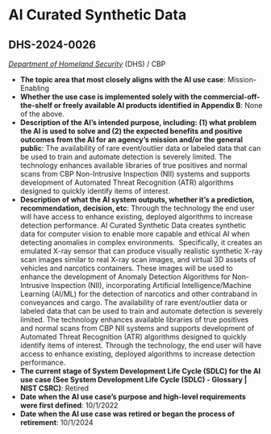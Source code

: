 # AI Curated Synthetic Data
## DHS-2024-0026
_[Department of Homeland Security](<../3_agency/Department of Homeland Security.md>)_ (DHS) / CBP


+ **The topic area that most closely aligns with the AI use case**: Mission-Enabling
+ **Whether the use case is implemented solely with the commercial-off-the-shelf or freely available AI products identified in Appendix B**: None of the above.
+ **Description of the AI’s intended purpose, including: (1) what problem the AI is used to solve and (2) the expected benefits and positive outcomes from the AI for an agency’s mission and/or the general public**: The availability of rare event/outlier data or labeled data that can be used to train and automate detection is severely limited. The technology enhances available libraries of true positives and normal scans from CBP Non-Intrusive Inspection (NII) systems and supports development of Automated Threat Recognition (ATR) algorithms designed to quickly identify items of interest.
+ **Description of what the AI system outputs, whether it’s a prediction, recommendation, decision, etc**: Through the technology the end user will have access to enhance existing, deployed algorithms to increase detection performance.
AI Curated Synthetic Data creates synthetic data for computer vision to enable more capable and ethical AI when detecting anomalies in complex environments.  Specifically, it creates an emulated X-ray sensor that can produce visually realistic synthetic X-ray scan images similar to real X-ray scan images, and virtual 3D assets of vehicles and narcotics containers. These images will be used to enhance the development of Anomaly Detection Algorithms for Non-Intrusive Inspection (NII), incorporating Artificial Intelligence/Machine Learning (AI/ML) for the detection of narcotics and other contraband in conveyances and cargo. The availability of rare event/outlier data or labeled data that can be used to train and automate detection is severely limited. The technology enhances available libraries of true positives and normal scans from CBP NII systems and supports development of Automated Threat Recognition (ATR) algorithms designed to quickly identify items of interest. Through the technology, the end user will have access to enhance existing, deployed algorithms to increase detection performance. 
+ **The current stage of System Development Life Cycle (SDLC) for the AI use case (See System Development Life Cycle (SDLC) - Glossary | NIST CSRC)**: Retired
+ **Date when the AI use case’s purpose and high-level requirements were first defined**: 10/1/2022
+ **Date when the AI use case was retired or began the process of retirement**: 10/1/2024